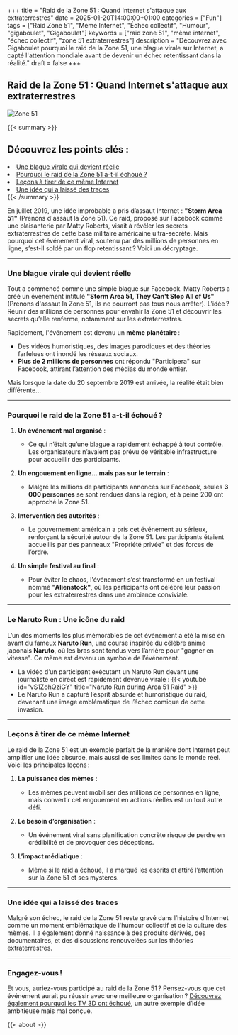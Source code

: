 +++
title = "Raid de la Zone 51 : Quand Internet s'attaque aux extraterrestres"
date = 2025-01-20T14:00:00+01:00
categories = ["Fun"]
tags = ["Raid Zone 51", "Mème Internet", "Échec collectif", "Humour", "gigaboulet", "Gigaboulet"]
keywords = ["raid zone 51", "mème internet", "échec collectif", "zone 51 extraterrestres"]
description = "Découvrez avec Gigaboulet pourquoi le raid de la Zone 51, une blague virale sur Internet, a capté l'attention mondiale avant de devenir un échec retentissant dans la réalité."
draft = false
+++

## Raid de la Zone 51 : Quand Internet s'attaque aux extraterrestres

![Zone 51](/images/zone-51.webp)

{{< summary >}}
   <h2>Découvrez les points clés :</h2>
   <li><a href="#une-blague-virale-qui-devient-réelle">Une blague virale qui devient réelle</a></li>
   <li><a href="#pourquoi-le-raid-de-la-zone-51-a-t-il-échoué-">Pourquoi le raid de la Zone 51 a-t-il échoué ?</a></li>
   <li><a href="#leçons-à-tirer-de-ce-mème-internet">Leçons à tirer de ce mème Internet</a></li>
   <li><a href="#une-idée-qui-a-laissé-des-traces-">Une idée qui a laissé des traces</a></li>
{{< /summary >}}

En juillet 2019, une idée improbable a pris d’assaut Internet : **"Storm Area 51"** (Prenons d'assaut la Zone 51). Ce raid, proposé sur Facebook comme une plaisanterie par Matty Roberts, visait à révéler les secrets extraterrestres de cette base militaire américaine ultra-secrète. Mais pourquoi cet événement viral, soutenu par des millions de personnes en ligne, s’est-il soldé par un flop retentissant ? Voici un décryptage.

---

### Une blague virale qui devient réelle

Tout a commencé comme une simple blague sur Facebook. Matty Roberts a créé un événement intitulé **"Storm Area 51, They Can't Stop All of Us"** (Prenons d'assaut la Zone 51, ils ne pourront pas tous nous arrêter). L’idée ? Réunir des millions de personnes pour envahir la Zone 51 et découvrir les secrets qu’elle renferme, notamment sur les extraterrestres.

Rapidement, l'événement est devenu un **mème planétaire** :
- Des vidéos humoristiques, des images parodiques et des théories farfelues ont inondé les réseaux sociaux.
- **Plus de 2 millions de personnes** ont répondu "Participera" sur Facebook, attirant l’attention des médias du monde entier.

Mais lorsque la date du 20 septembre 2019 est arrivée, la réalité était bien différente...

---

### Pourquoi le raid de la Zone 51 a-t-il échoué ?

1. **Un événement mal organisé** :
   - Ce qui n’était qu’une blague a rapidement échappé à tout contrôle. Les organisateurs n’avaient pas prévu de véritable infrastructure pour accueillir des participants.

2. **Un engouement en ligne... mais pas sur le terrain** :
   - Malgré les millions de participants annoncés sur Facebook, seules **3 000 personnes** se sont rendues dans la région, et à peine 200 ont approché la Zone 51.

3. **Intervention des autorités** :
   - Le gouvernement américain a pris cet événement au sérieux, renforçant la sécurité autour de la Zone 51. Les participants étaient accueillis par des panneaux "Propriété privée" et des forces de l’ordre.

4. **Un simple festival au final** :
   - Pour éviter le chaos, l'événement s’est transformé en un festival nommé **"Alienstock"**, où les participants ont célébré leur passion pour les extraterrestres dans une ambiance conviviale.

---

### Le Naruto Run : Une icône du raid

L’un des moments les plus mémorables de cet événement a été la mise en avant du fameux **Naruto Run**, une course inspirée du célèbre anime japonais **Naruto**, où les bras sont tendus vers l’arrière pour "gagner en vitesse". Ce mème est devenu un symbole de l’événement.

- La vidéo d’un participant exécutant un Naruto Run devant une journaliste en direct est rapidement devenue virale :
  {{< youtube id="vS1ZohQziGY" title="Naruto Run during Area 51 Raid" >}}
- Le Naruto Run a capturé l’esprit absurde et humoristique du raid, devenant une image emblématique de l’échec comique de cette invasion.

---

### Leçons à tirer de ce mème Internet

Le raid de la Zone 51 est un exemple parfait de la manière dont Internet peut amplifier une idée absurde, mais aussi de ses limites dans le monde réel. Voici les principales leçons :

1. **La puissance des mèmes** :
   - Les mèmes peuvent mobiliser des millions de personnes en ligne, mais convertir cet engouement en actions réelles est un tout autre défi.

2. **Le besoin d’organisation** :
   - Un événement viral sans planification concrète risque de perdre en crédibilité et de provoquer des déceptions.

3. **L’impact médiatique** :
   - Même si le raid a échoué, il a marqué les esprits et attiré l’attention sur la Zone 51 et ses mystères.

---

### Une idée qui a laissé des traces

Malgré son échec, le raid de la Zone 51 reste gravé dans l’histoire d’Internet comme un moment emblématique de l'humour collectif et de la culture des mèmes. Il a également donné naissance à des produits dérivés, des documentaires, et des discussions renouvelées sur les théories extraterrestres.

---

### Engagez-vous !

Et vous, auriez-vous participé au raid de la Zone 51 ? Pensez-vous que cet événement aurait pu réussir avec une meilleure organisation ? [Découvrez également pourquoi les TV 3D ont échoué](/fr/technologie/3d-tv), un autre exemple d’idée ambitieuse mais mal conçue.

{{< about >}}